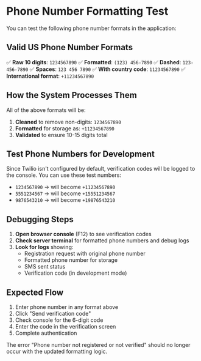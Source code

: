 # Phone Number Formatting Test

You can test the following phone number formats in the application:

## Valid US Phone Number Formats

✅ **Raw 10 digits**: `1234567890`
✅ **Formatted**: `(123) 456-7890`
✅ **Dashed**: `123-456-7890`
✅ **Spaces**: `123 456 7890`
✅ **With country code**: `11234567890`
✅ **International format**: `+11234567890`

## How the System Processes Them

All of the above formats will be:
1. **Cleaned** to remove non-digits: `1234567890`
2. **Formatted** for storage as: `+11234567890`
3. **Validated** to ensure 10-15 digits total

## Test Phone Numbers for Development

Since Twilio isn't configured by default, verification codes will be logged to the console. You can use these test numbers:

- `1234567890` → will become `+11234567890`
- `5551234567` → will become `+15551234567`
- `9876543210` → will become `+19876543210`

## Debugging Steps

1. **Open browser console** (F12) to see verification codes
2. **Check server terminal** for formatted phone numbers and debug logs
3. **Look for logs** showing:
   - Registration request with original phone number
   - Formatted phone number for storage
   - SMS sent status
   - Verification code (in development mode)

## Expected Flow

1. Enter phone number in any format above
2. Click "Send verification code"
3. Check console for the 6-digit code
4. Enter the code in the verification screen
5. Complete authentication

The error "Phone number not registered or not verified" should no longer occur with the updated formatting logic.

